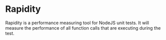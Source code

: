 # Rapidity

Rapidity is a performance measuring tool for NodeJS unit tests.
It will measure the performance of all function calls that are executing during the test.


